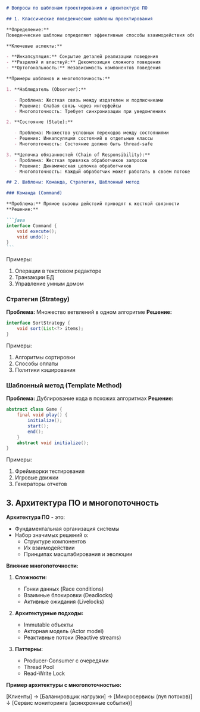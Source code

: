 ````markdown
# Вопросы по шаблонам проектирования и архитектуре ПО

## 1. Классические поведенческие шаблоны проектирования

**Определение:**
Поведенческие шаблоны определяют эффективные способы взаимодействия объектов и распределения ответственности между ними, используя принципы инкапсуляции, разделения обязанностей и ортогональности.

**Ключевые аспекты:**

- **Инкапсуляция:** Сокрытие деталей реализации поведения
- **Разделяй и властвуй:** Декомпозиция сложного поведения
- **Ортогональность:** Независимость компонентов поведения

**Примеры шаблонов и многопоточность:**

1. **Наблюдатель (Observer):**

   - Проблема: Жесткая связь между издателем и подписчиками
   - Решение: Слабая связь через интерфейсы
   - Многопоточность: Требует синхронизации при уведомлениях

2. **Состояние (State):**

   - Проблема: Множество условных переходов между состояниями
   - Решение: Инкапсуляция состояний в отдельные классы
   - Многопоточность: Состояние должно быть thread-safe

3. **Цепочка обязанностей (Chain of Responsibility):**
   - Проблема: Жесткая привязка обработчиков запросов
   - Решение: Динамическая цепочка обработчиков
   - Многопоточность: Каждый обработчик может работать в своем потоке

## 2. Шаблоны: Команда, Стратегия, Шаблонный метод

### Команда (Command)

**Проблема:** Прямое вызовы действий приводят к жесткой связности
**Решение:**

```java
interface Command {
    void execute();
    void undo();
}
```
````

Примеры:

1. Операции в текстовом редакторе
2. Транзакции БД
3. Управление умным домом

### Стратегия (Strategy)

**Проблема:** Множество ветвлений в одном алгоритме
**Решение:**

```java
interface SortStrategy {
    void sort(List<?> items);
}
```

Примеры:

1. Алгоритмы сортировки
2. Способы оплаты
3. Политики кэширования

### Шаблонный метод (Template Method)

**Проблема:** Дублирование кода в похожих алгоритмах
**Решение:**

```java
abstract class Game {
    final void play() {
        initialize();
        start();
        end();
    }
    abstract void initialize();
}
```

Примеры:

1. Фреймворки тестирования
2. Игровые движки
3. Генераторы отчетов

## 3. Архитектура ПО и многопоточность

**Архитектура ПО** - это:

- Фундаментальная организация системы
- Набор значимых решений о:
  - Структуре компонентов
  - Их взаимодействии
  - Принципах масштабирования и эволюции

**Влияние многопоточности:**

1. **Сложности:**

   - Гонки данных (Race conditions)
   - Взаимные блокировки (Deadlocks)
   - Активные ожидания (Livelocks)

2. **Архитектурные подходы:**

   - Immutable объекты
   - Акторная модель (Actor model)
   - Реактивные потоки (Reactive streams)

3. **Паттерны:**
   - Producer-Consumer с очередями
   - Thread Pool
   - Read-Write Lock

**Пример архитектуры с многопоточностью:**

[Клиенты] → [Баланировщик нагрузки] → [Микросервисы (пул потоков)]
↓
[Сервис мониторинга (асинхронные события)]
